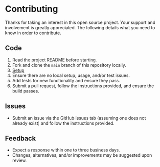 # Contributing

Thanks for taking an interest in this open source project. Your support and involvement is greatly
appreciated. The following details what you need to know in order to contribute.

## Code

1. Read the project README before starting.
1. Fork and clone the `main` branch of this repository locally.
1. [Setup](https://github.com/enerfip/gdpr-ruby#development)
2. Ensure there are no local setup, usage, and/or test issues.
3. Add tests for new functionality and ensure they pass.
4. Submit a pull request, follow the instructions provided, and ensure the build passes.

## Issues

- Submit an issue via the GitHub Issues tab (assuming one does not already exist) and follow the
  instructions provided.

## Feedback

- Expect a response within one to three business days.
- Changes, alternatives, and/or improvements may be suggested upon review.
